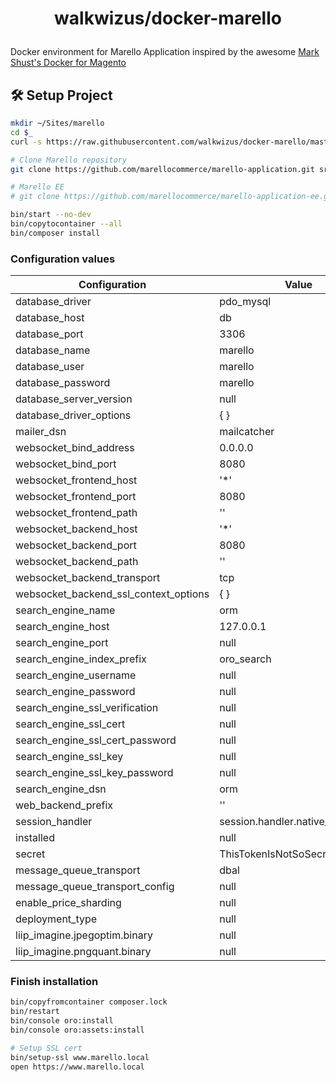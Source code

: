 
# <p align="center">walkwizus/docker-marello</p>

Docker environment for Marello Application inspired by the awesome [Mark Shust's Docker for Magento](https://github.com/markshust/docker-magento)

## 🛠️ Setup Project

```bash
mkdir ~/Sites/marello
cd $_
curl -s https://raw.githubusercontent.com/walkwizus/docker-marello/master/lib/template | bash

# Clone Marello repository
git clone https://github.com/marellocommerce/marello-application.git src

# Marello EE
# git clone https://github.com/marellocommerce/marello-application-ee.git

bin/start --no-dev
bin/copytocontainer --all
bin/composer install
```
### Configuration values

| Configuration | Value |
| -------- | -------- |
| database_driver | pdo_mysql |
| database_host | db |
| database_port | 3306 | 
| database_name | marello |
| database_user | marello |
| database_password | marello |
| database_server_version | null |
| database_driver_options | { } |
| mailer_dsn | mailcatcher |
| websocket_bind_address | 0.0.0.0 |
| websocket_bind_port | 8080 |
| websocket_frontend_host | '*' |
| websocket_frontend_port | 8080 |
| websocket_frontend_path | '' |
| websocket_backend_host | '*' |
| websocket_backend_port | 8080 |
| websocket_backend_path | '' |
| websocket_backend_transport | tcp |
| websocket_backend_ssl_context_options | { } |
| search_engine_name | orm |
| search_engine_host | 127.0.0.1 |
| search_engine_port | null |
| search_engine_index_prefix | oro_search |
| search_engine_username | null |
| search_engine_password | null |
| search_engine_ssl_verification | null |
| search_engine_ssl_cert | null |
| search_engine_ssl_cert_password | null |
| search_engine_ssl_key | null |
| search_engine_ssl_key_password | null |
| search_engine_dsn | orm |
| web_backend_prefix | '' |
| session_handler | session.handler.native_file |
| installed | null |
| secret | ThisTokenIsNotSoSecretChangeIt |
| message_queue_transport | dbal |
| message_queue_transport_config | null |
| enable_price_sharding | null |
| deployment_type | null |
| liip_imagine.jpegoptim.binary | null |
| liip_imagine.pngquant.binary | null |

### Finish installation

```bash
bin/copyfromcontainer composer.lock
bin/restart
bin/console oro:install
bin/console oro:assets:install

# Setup SSL cert
bin/setup-ssl www.marello.local
open https://www.marello.local
```